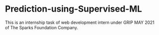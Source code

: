 # Prediction-using-Supervised-ML
This is an internship task of web development intern under GRIP MAY 2021 of The Sparks Foundation Company.
